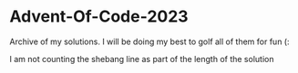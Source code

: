 # Advent-Of-Code-2023
Archive of my solutions. I will be doing my best to golf all of them for fun (:

I am not counting the shebang line as part of the length of the solution

